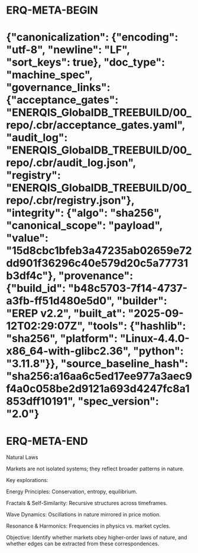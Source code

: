 # ERQ-META-BEGIN
# {"canonicalization": {"encoding": "utf-8", "newline": "LF", "sort_keys": true}, "doc_type": "machine_spec", "governance_links": {"acceptance_gates": "ENERQIS_GlobalDB_TREEBUILD/00_repo/.cbr/acceptance_gates.yaml", "audit_log": "ENERQIS_GlobalDB_TREEBUILD/00_repo/.cbr/audit_log.json", "registry": "ENERQIS_GlobalDB_TREEBUILD/00_repo/.cbr/registry.json"}, "integrity": {"algo": "sha256", "canonical_scope": "payload", "value": "15d8cbc1bfeb3a47235ab02659e72dd901f36296c40e579d20c5a77731b3df4c"}, "provenance": {"build_id": "b48c5703-7f14-4737-a3fb-ff51d480e5d0", "builder": "EREP v2.2", "built_at": "2025-09-12T02:29:07Z", "tools": {"hashlib": "sha256", "platform": "Linux-4.4.0-x86_64-with-glibc2.36", "python": "3.11.8"}}, "source_baseline_hash": "sha256:a16aa6c5ed17ee977a3aec9f4a0c058be2d9121a693d4247fc8a1853dff10191", "spec_version": "2.0"}
# ERQ-META-END
Natural Laws

Markets are not isolated systems; they reflect broader patterns in nature.

Key explorations:

Energy Principles: Conservation, entropy, equilibrium.

Fractals & Self-Similarity: Recursive structures across timeframes.

Wave Dynamics: Oscillations in nature mirrored in price motion.

Resonance & Harmonics: Frequencies in physics vs. market cycles.

Objective: Identify whether markets obey higher-order laws of nature, and whether edges can be extracted from these correspondences.
